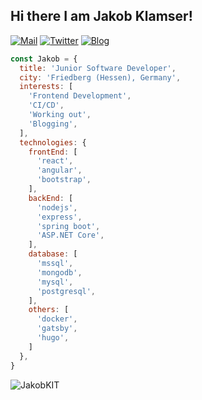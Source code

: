 <h2> Hi there I am Jakob Klamser! </h2>

[![Mail](https://img.shields.io/badge/Mail-mail@jakobklamser.net-red)](mailto:mail@jakobklamser.net)
[![Twitter](https://img.shields.io/badge/Twitter-JakobKIT-blue)](https://twitter.com/JakobKIT)
[![Blog](https://img.shields.io/badge/Blog-jakobklamser.net-brightgreen)](https://jakobklamser.net)

```javascript
const Jakob = {
  title: 'Junior Software Developer',
  city: 'Friedberg (Hessen), Germany',
  interests: [
    'Frontend Development',
    'CI/CD',
    'Working out',
    'Blogging',
  ],
  technologies: {
    frontEnd: [
      'react',
      'angular',
      'bootstrap',
    ],
    backEnd: [
      'nodejs',
      'express',
      'spring boot',
      'ASP.NET Core',
    ],
    database: [
      'mssql',
      'mongodb',
      'mysql',
      'postgresql',
    ],
    others: [
      'docker',
      'gatsby',
      'hugo',
    ]
  },
}
```
<p align="left">
  <img src="https://github-readme-stats.vercel.app/api?username=JakobKIT&show_icons=true" alt="JakobKIT" /> 
</p>
